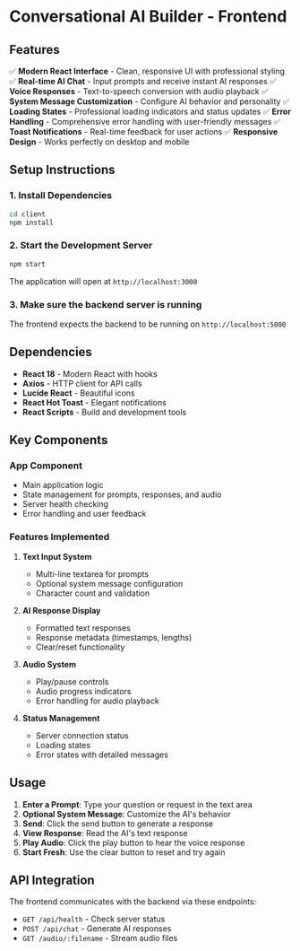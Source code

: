 # Conversational AI Builder - Frontend

## Features

✅ **Modern React Interface** - Clean, responsive UI with professional styling
✅ **Real-time AI Chat** - Input prompts and receive instant AI responses
✅ **Voice Responses** - Text-to-speech conversion with audio playback
✅ **System Message Customization** - Configure AI behavior and personality
✅ **Loading States** - Professional loading indicators and status updates
✅ **Error Handling** - Comprehensive error handling with user-friendly messages
✅ **Toast Notifications** - Real-time feedback for user actions
✅ **Responsive Design** - Works perfectly on desktop and mobile

## Setup Instructions

### 1. Install Dependencies
```bash
cd client
npm install
```

### 2. Start the Development Server
```bash
npm start
```

The application will open at `http://localhost:3000`

### 3. Make sure the backend server is running
The frontend expects the backend to be running on `http://localhost:5000`

## Dependencies

- **React 18** - Modern React with hooks
- **Axios** - HTTP client for API calls
- **Lucide React** - Beautiful icons
- **React Hot Toast** - Elegant notifications
- **React Scripts** - Build and development tools

## Key Components

### App Component
- Main application logic
- State management for prompts, responses, and audio
- Server health checking
- Error handling and user feedback

### Features Implemented

1. **Text Input System**
   - Multi-line textarea for prompts
   - Optional system message configuration
   - Character count and validation

2. **AI Response Display**
   - Formatted text responses
   - Response metadata (timestamps, lengths)
   - Clear/reset functionality

3. **Audio System**
   - Play/pause controls
   - Audio progress indicators
   - Error handling for audio playback

4. **Status Management**
   - Server connection status
   - Loading states
   - Error states with detailed messages

## Usage

1. **Enter a Prompt**: Type your question or request in the text area
2. **Optional System Message**: Customize the AI's behavior 
3. **Send**: Click the send button to generate a response
4. **View Response**: Read the AI's text response
5. **Play Audio**: Click the play button to hear the voice response
6. **Start Fresh**: Use the clear button to reset and try again

## API Integration

The frontend communicates with the backend via these endpoints:
- `GET /api/health` - Check server status
- `POST /api/chat` - Generate AI responses
- `GET /audio/:filename` - Stream audio files 